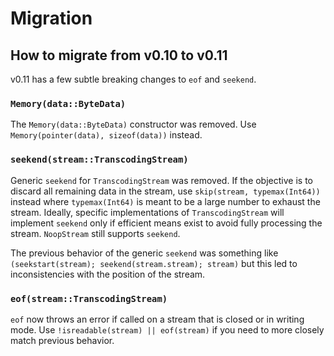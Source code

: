 Migration
=========

How to migrate from v0.10 to v0.11
----------------------------------

v0.11 has a few subtle breaking changes to `eof` and `seekend`.

### `Memory(data::ByteData)`

The `Memory(data::ByteData)` constructor was removed.
Use `Memory(pointer(data), sizeof(data))` instead.

### `seekend(stream::TranscodingStream)`

Generic `seekend` for `TranscodingStream` was removed.
If the objective is to discard all remaining data in the stream, use `skip(stream, typemax(Int64))` instead where `typemax(Int64)` is meant to be a large number to exhaust the stream.
Ideally, specific implementations of `TranscodingStream` will implement `seekend` only if efficient means exist to avoid fully processing the stream.
`NoopStream` still supports `seekend`.

The previous behavior of the generic `seekend` was something like 
`(seekstart(stream); seekend(stream.stream); stream)` but this led to
inconsistencies with the position of the stream.

### `eof(stream::TranscodingStream)`

`eof` now throws an error if called on a stream that is closed or in writing mode.
Use `!isreadable(stream) || eof(stream)` if you need to more closely match previous behavior.